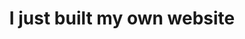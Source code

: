 ---
layout: photo_set
title: I just built my own website
permalink: /posts/personal_site/
time: 10th May, 2022
company: Personal
description: "The domain from [namecheap](https://www.namecheap.com/) and the site hosted on good old [github](https://github.com/). It's powered by [Jekyll](http://jekyllrb.com) and I can use Markdown to author my posts. It follows [JONATHAN MCGLONE](http://jmcglone.com/guides/github-pages/)'s guide on how to host using [github pages](https://pages.github.com/). It actually is a lot easier than I thought it was going to be."

photos:
    set: temp
    size: 0
---